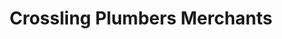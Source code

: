 ---
title: "Crossling Plumbers Merchants"
url: /darlington/crossling-plumbers-merchants/
shop: Allgemein
---